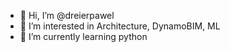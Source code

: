 - 👋 Hi, I’m @dreierpawel
- 👀 I’m interested in Architecture, DynamoBIM, ML
- 🌱 I’m currently learning python
